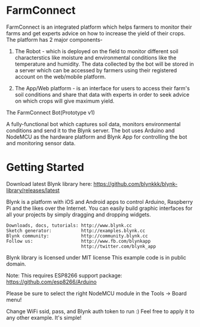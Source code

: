 # FarmConnect

FarmConnect is an integrated platform which helps farmers to monitor their farms and get experts advice on how to increase the yield of their crops. The platform has 2 major components-

1. The Robot - which is deployed on the field to monitor different soil characterstics like moisture and environmental conditions like the temperature and humidity. The data collected by the bot will be stored in a server which can be accessed by farmers using their registered account on the web/mobile platform.

2. The App/Web platform - is an interface for users to access their farm's soil conditions and share that data with experts in order to seek advice on which crops will give maximum yield. 

The FarmConnect Bot(Prototype v1)

A fully-functional bot which captures soil data, monitors environmental conditions and send it to the Blynk server. The bot uses Arduino and NodeMCU as the hardware platform and Blynk App for controlling the bot and monitoring sensor data.

# Getting Started

Download latest Blynk library here:
    https://github.com/blynkkk/blynk-library/releases/latest
  
  Blynk is a platform with iOS and Android apps to control
  Arduino, Raspberry Pi and the likes over the Internet.
  You can easily build graphic interfaces for all your
  projects by simply dragging and dropping widgets.

    Downloads, docs, tutorials: http://www.blynk.cc
    Sketch generator:           http://examples.blynk.cc
    Blynk community:            http://community.blynk.cc
    Follow us:                  http://www.fb.com/blynkapp
                                http://twitter.com/blynk_app

  Blynk library is licensed under MIT license
  This example code is in public domain.

  Note: This requires ESP8266 support package:
    https://github.com/esp8266/Arduino

  Please be sure to select the right NodeMCU module
  in the Tools -> Board menu!

  Change WiFi ssid, pass, and Blynk auth token to run :)
  Feel free to apply it to any other example. It's simple!

